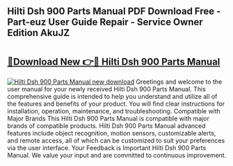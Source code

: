 ## Hilti Dsh 900 Parts Manual PDF Download Free - Part-euz User Guide Repair - Service Owner Edition AkuJZ

# <h2><a href="http://bc68846.oget.top/?id=Hilti+Dsh+900+Parts+Manual">🔗Download New 👉🔴 Hilti Dsh 900 Parts Manual</a></h2>

[![Hilti Dsh 900 Parts Manual new download](https://i.imgur.com/5g1atiW.png)](http://bc68846.oget.top/?id=Hilti+Dsh+900+Parts+Manual)
Greetings and welcome to the user manual for your newly received Hilti Dsh 900 Parts Manual. This comprehensive guide is intended to help you understand and utilize all of the features and benefits of your product. You will find clear instructions for installation, operation, maintenance, and troubleshooting. Compatible with Major Brands This Hilti Dsh 900 Parts Manual is compatible with major brands of compatible products. Hilti Dsh 900 Parts Manual advanced features include object recognition, motion sensors, customizable alerts, and remote access, all of which can be customized to suit your preferences via the user interface. Your Feedback is Important Hilti Dsh 900 Parts Manual. We value your input and are committed to continuous improvement.

